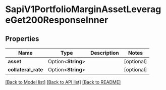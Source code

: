 # SapiV1PortfolioMarginAssetLeverageGet200ResponseInner

## Properties

Name | Type | Description | Notes
------------ | ------------- | ------------- | -------------
**asset** | Option<**String**> |  | [optional]
**collateral_rate** | Option<**String**> |  | [optional]

[[Back to Model list]](../README.md#documentation-for-models) [[Back to API list]](../README.md#documentation-for-api-endpoints) [[Back to README]](../README.md)


